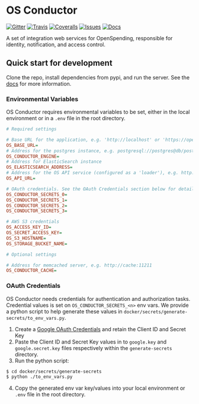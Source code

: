 # OS Conductor

[![Gitter](https://img.shields.io/gitter/room/openspending/chat.svg)](https://gitter.im/openspending/chat)
[![Travis](https://img.shields.io/travis/openspending/os-conductor.svg)](https://travis-ci.org/openspending/os-conductor)
[![Coveralls](http://img.shields.io/coveralls/openspending/os-conductor/master.svg)](https://coveralls.io/r/openspending/os-conductor)
[![Issues](https://img.shields.io/badge/issue-tracker-orange.svg)](https://github.com/openspending/openspending/issues)
[![Docs](https://img.shields.io/badge/docs-latest-blue.svg)](http://docs.openspending.org/en/latest/developers/conductor/)

A set of integration web services for OpenSpending, responsible for identity, notification, and access control.

## Quick start for development

Clone the repo, install dependencies from pypi, and run the server. See the [docs](http://docs.openspending.org/en/latest/developers/conductor/) for more information.

### Environmental Variables

OS Conductor requires environmental variables to be set, either in the local environment or in a `.env` file in the root directory.

```ini
# Required settings

# Base URL for the application, e.g. 'http://localhost' or 'https://openspending.org'
OS_BASE_URL=
# Address for the postgres instance, e.g. postgresql://postgres@db/postgres
OS_CONDUCTOR_ENGINE=
# Address for ElasticSearch instance
OS_ELASTICSEARCH_ADDRESS=
# Address for the OS API service (configured as a 'loader'), e.g. http://os-api-loader:8000
OS_API_URL=

# OAuth credentials. See the OAuth Credentials section below for details.
OS_CONDUCTOR_SECRETS_0=
OS_CONDUCTOR_SECRETS_1=
OS_CONDUCTOR_SECRETS_2=
OS_CONDUCTOR_SECRETS_3=

# AWS S3 credentials
OS_ACCESS_KEY_ID=
OS_SECRET_ACCESS_KEY=
OS_S3_HOSTNAME=
OS_STORAGE_BUCKET_NAME=

# Optional settings

# Address for memcached server, e.g. http://cache:11211
OS_CONDUCTOR_CACHE=
```


### OAuth Credentials

OS Conductor needs credentials for authentication and authorization tasks. Credential values is set on `OS_CONDUCTOR_SECRETS_<n>` env vars. We provide a python script to help generate these values in `docker/secrets/generate-secrets/to_env_vars.py`.

1. Create a [Google OAuth Credentials](https://console.developers.google.com/apis/credentials) and retain the Client ID and Secret Key
2. Paste the Client ID and Secret Key values in to `google.key` and `google.secret.key` files respectively within the `generate-secrets` directory.
3. Run the python script:

```bash
$ cd docker/secrets/generate-secrets
$ python ./to_env_vars.py
```

4. Copy the generated env var key/values into your local environment or `.env` file in the root directory.


